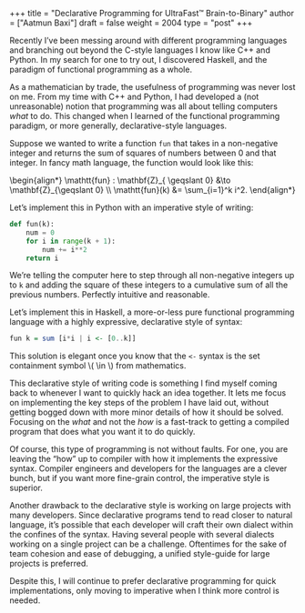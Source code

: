+++
title = "Declarative Programming for UltraFast™ Brain-to-Binary"
author = ["Aatmun Baxi"]
draft = false
weight = 2004
type = "post"
+++

Recently I&rsquo;ve been messing around with different programming languages and branching out beyond the C-style languages I know like C++ and Python.
In my search for one to try out, I discovered Haskell, and the paradigm of functional programming as a whole.

As a mathematician by trade, the usefulness of programming was never lost on me.
From my time with C++ and Python, I had developed a (not unreasonable) notion that programming was all about telling computers _what_ to do.
This changed when I learned of the functional programming paradigm, or more generally, declarative-style languages.

Suppose we wanted to write a function `fun` that takes in a non-negative integer and returns the sum of squares of numbers between 0 and that integer.
In fancy math language, the function would look like this:

\begin{align\*}
\mathtt{fun} : \mathbf{Z}\_{ \geqslant 0} &\to \mathbf{Z}\_{\geqslant 0} \\\\
                                \mathtt{fun}(k)       &= \sum\_{i=1}^k i^2.
\end{align\*}

Let&rsquo;s implement this in Python with an imperative style of writing:

```python
def fun(k):
    num = 0
    for i in range(k + 1):
        num += i**2
    return i
```

We&rsquo;re telling the computer here to step through all non-negative integers up to `k` and adding the square of these integers to a cumulative sum of all the previous numbers.
Perfectly intuitive and reasonable.

Let&rsquo;s implement this in Haskell, a more-or-less pure functional programming language with a highly expressive, declarative style of syntax:

```haskell
fun k = sum [i*i | i <- [0..k]]
```

This solution is elegant once you know that the `<-` syntax is the set containment symbol \\( \in \\) from mathematics.

This declarative style of writing code is something I find myself coming back to whenever I want to quickly hack an idea together.
It lets me focus on implementing the key steps of the problem I have laid out, without getting bogged down with more minor details of how it should be solved.
Focusing on the _what_ and not the _how_ is a fast-track to getting a compiled program that does what you want it to do quickly.

Of course, this type of programming is not without faults.
For one, you are leaving the &ldquo;how&rdquo; up to compiler with how it implements the expressive syntax.
Compiler engineers and developers for the languages are a clever bunch, but if you want more fine-grain control, the imperative style is superior.

Another drawback to the declarative style is working on large projects with many developers.
Since declarative programs tend to read closer to natural language, it&rsquo;s possible that each developer will craft their own dialect within the confines of the syntax.
Having several people with several dialects working on a single project can be a challenge.
Oftentimes for the sake of team cohesion and ease of debugging, a unified style-guide for large projects is preferred.

Despite this, I will continue to prefer declarative programming for quick implementations, only moving to imperative when I think more control is needed.
